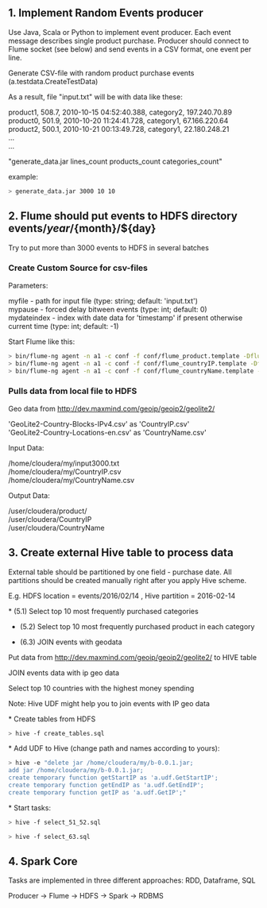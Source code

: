 
## 1. Implement Random Events producer

Use Java, Scala or Python to implement event producer. Each event message describes single product purchase.
Producer should connect to Flume socket (see below) and send events in a CSV format, one event per line.

Generate CSV-file with random product purchase events (a.testdata.CreateTestData)

As a result, file "input.txt" will be with data like these:

product1, 508.7, 2010-10-15 04:52:40.388, category2, 197.240.70.89<br>
product0, 501.9, 2010-10-20 11:24:41.728, category1, 67.166.220.64<br>
product2, 500.1, 2010-10-21 00:13:49.728, category1, 22.180.248.21<br>
...<br>
...<br>

"generate_data.jar lines_count products_count categories_count"

example:
```bash
> generate_data.jar 3000 10 10
```


## 2. Flume should put events to HDFS directory events/${year}/${month}/${day}

Try to put more than 3000 events to HDFS in several batches

### Create Custom Source for csv-files

Parameters:

myfile - path for input file (type: string; default: 'input.txt')<br>
mypause - forced delay bitween events (type: int; default: 0)<br>
mydateindex - index with date data for 'timestamp' if present otherwise current time (type: int; default: -1)<br>

Start Flume like this:

```bash
> bin/flume-ng agent -n a1 -c conf -f conf/flume_product.template -Dflume.root.logger=TRACE,console
> bin/flume-ng agent -n a1 -c conf -f conf/flume_countryIP.template -Dflume.root.logger=TRACE,console
> bin/flume-ng agent -n a1 -c conf -f conf/flume_countryName.template -Dflume.root.logger=TRACE,console
```

### Pulls data from local file to HDFS

Geo data from http://dev.maxmind.com/geoip/geoip2/geolite2/

'GeoLite2-Country-Blocks-IPv4.csv' as 'CountryIP.csv'<br>
'GeoLite2-Country-Locations-en.csv' as 'CountryName.csv'<br>

<p>
Input Data:

/home/cloudera/my/input3000.txt<br>
/home/cloudera/my/CountryIP.csv<br>
/home/cloudera/my/CountryName.csv<br>

<p>
Output Data:

/user/cloudera/product/<br>
/user/cloudera/CountryIP<br>
/user/cloudera/CountryName<br>



## 3. Create external Hive table to process data

External table should be partitioned by one field - purchase date. All partitions should be created manually right after you apply Hive scheme.

E.g. HDFS location = events/2016/02/14 , Hive partition = 2016-02-14

<p>
* (5.1) Select top 10  most frequently purchased categories

* (5.2) Select top 10 most frequently purchased product in each category

* (6.3) JOIN events with geodata

Put data from http://dev.maxmind.com/geoip/geoip2/geolite2/ to HIVE table

JOIN events data with ip geo data

Select top 10 countries with the highest money spending

Note: Hive UDF might help you to join events with IP geo data

<p>
* Create tables from HDFS

```bash
> hive -f create_tables.sql
```
<p>
* Add UDF to Hive (change path and names according to yours):

```bash
> hive -e "delete jar /home/cloudera/my/b-0.0.1.jar;
add jar /home/cloudera/my/b-0.0.1.jar;
create temporary function getStartIP as 'a.udf.GetStartIP';
create temporary function getEndIP as 'a.udf.GetEndIP';
create temporary function getIP as 'a.udf.GetIP';"
```
<p>
* Start tasks:

```bash
> hive -f select_51_52.sql
```

```bash
> hive -f select_63.sql
```



## 4. Spark Core

Tasks are implemented in three different approaches: RDD, Dataframe, SQL

Producer -> Flume -> HDFS -> Spark -> RDBMS

